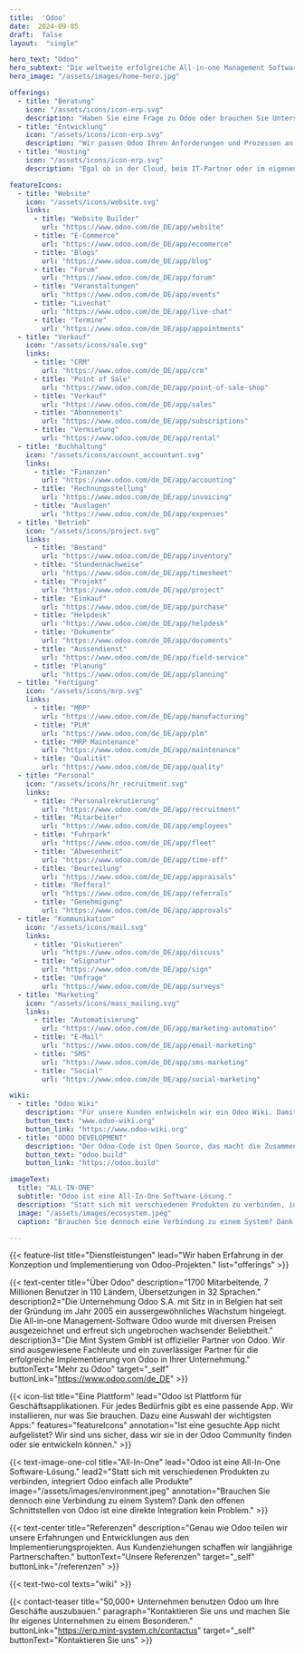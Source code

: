 ```yaml
---
title:  'Odoo'
date:  2024-09-05
draft:  false
layout:  "single"

hero_text: "Odoo"
hero_subtext: "Die weltweite erfolgreiche All-in-one Management Software. Dank modernster Technik so individuell wie ihre Firma."
hero_image: "/assets/images/home-hero.jpg"

offerings:
  - title: "Beratung"
    icon: "/assets/icons/icon-erp.svg"
    description: "Haben Sie eine Frage zu Odoo oder brauchen Sie Unterstützung bei der Konfiguration und Implementation? Dann sind Sie bei uns genau richtig."
  - title: "Entwicklung"
    icon: "/assets/icons/icon-erp.svg"
    description: "Wir passen Odoo Ihren Anforderungen und Prozessen an. Dabei bauen wir auf Erfahrungen und Entwicklungen aus vergangenen Projekten auf."
  - title: "Hosting"
    icon: "/assets/icons/icon-erp.svg"
    description: "Egal ob in der Cloud, beim IT-Partner oder im eigenen Rechenzentrum, wir stellen ein zuverlässiges und stabiles Odoo-Hosting für Sie bereit."

featureIcons:
  - title: "Website"
    icon: "/assets/icons/website.svg"
    links:
      - title: "Website Builder"
        url: "https://www.odoo.com/de_DE/app/website"
      - title: "E-Commerce"
        url: "https://www.odoo.com/de_DE/app/ecommerce"
      - title: "Blogs"
        url: "https://www.odoo.com/de_DE/app/blog"
      - title: "Forum"
        url: "https://www.odoo.com/de_DE/app/forum"
      - title: "Veranstaltungen"
        url: "https://www.odoo.com/de_DE/app/events"
      - title: "Livechat"
        url: "https://www.odoo.com/de_DE/app/live-chat"
      - title: "Termine"
        url: "https://www.odoo.com/de_DE/app/appointments"
  - title: "Verkauf"
    icon: "/assets/icons/sale.svg"
    links:
      - title: "CRM"
        url: "https://www.odoo.com/de_DE/app/crm"
      - title: "Point of Sale"
        url: "https://www.odoo.com/de_DE/app/point-of-sale-shop"
      - title: "Verkauf"
        url: "https://www.odoo.com/de_DE/app/sales"
      - title: "Abonnements"
        url: "https://www.odoo.com/de_DE/app/subscriptions"
      - title: "Vermietung"
        url: "https://www.odoo.com/de_DE/app/rental"
  - title: "Buchhaltung"
    icon: "/assets/icons/account_accountant.svg"
    links:
      - title: "Finanzen"
        url: "https://www.odoo.com/de_DE/app/accounting"
      - title: "Rechnungsstellung"
        url: "https://www.odoo.com/de_DE/app/invoicing"
      - title: "Auslagen"
        url: "https://www.odoo.com/de_DE/app/expenses"
  - title: "Betrieb"
    icon: "/assets/icons/project.svg"
    links:
      - title: "Bestand"
        url: "https://www.odoo.com/de_DE/app/inventory"
      - title: "Stundennachweise"
        url: "https://www.odoo.com/de_DE/app/timesheet"
      - title: "Projekt"
        url: "https://www.odoo.com/de_DE/app/project"
      - title: "Einkauf"
        url: "https://www.odoo.com/de_DE/app/purchase"
      - title: "Helpdesk"
        url: "https://www.odoo.com/de_DE/app/helpdesk"
      - title: "Dokumente"
        url: "https://www.odoo.com/de_DE/app/documents"
      - title: "Aussendienst"
        url: "https://www.odoo.com/de_DE/app/field-service"
      - title: "Planung"
        url: "https://www.odoo.com/de_DE/app/planning"
  - title: "Fertigung"
    icon: "/assets/icons/mrp.svg"
    links:
      - title: "MRP"
        url: "https://www.odoo.com/de_DE/app/manufacturing"
      - title: "PLM"
        url: "https://www.odoo.com/de_DE/app/plm"
      - title: "MRP Maintenance"
        url: "https://www.odoo.com/de_DE/app/maintenance"
      - title: "Qualität"
        url: "https://www.odoo.com/de_DE/app/quality"
  - title: "Personal"
    icon: "/assets/icons/hr_recruitment.svg"
    links:
      - title: "Personalrekrutierung"
        url: "https://www.odoo.com/de_DE/app/recruitment"
      - title: "Mitarbeiter"
        url: "https://www.odoo.com/de_DE/app/employees"
      - title: "Fuhrpark"
        url: "https://www.odoo.com/de_DE/app/fleet"
      - title: "Abwesenheit"
        url: "https://www.odoo.com/de_DE/app/time-off"
      - title: "Beurteilung"
        url: "https://www.odoo.com/de_DE/app/appraisals"
      - title: "Refferal"
        url: "https://www.odoo.com/de_DE/app/referrals"
      - title: "Genehmigung"
        url: "https://www.odoo.com/de_DE/app/approvals"
  - title: "Kommunikation"
    icon: "/assets/icons/mail.svg"
    links:
      - title: "Diskutieren"
        url: "https://www.odoo.com/de_DE/app/discuss"
      - title: "eSignatur"
        url: "https://www.odoo.com/de_DE/app/sign"
      - title: "Umfrage"
        url: "https://www.odoo.com/de_DE/app/surveys"
  - title: "Marketing"
    icon: "/assets/icons/mass_mailing.svg"
    links:
      - title: "Automatisierung"
        url: "https://www.odoo.com/de_DE/app/marketing-automation"
      - title: "E-Mail"
        url: "https://www.odoo.com/de_DE/app/email-marketing"
      - title: "SMS"
        url: "https://www.odoo.com/de_DE/app/sms-marketing"
      - title: "Social"
        url: "https://www.odoo.com/de_DE/app/social-marketing"

wiki:
  - title: "Odoo Wiki"
    description: "Für unsere Kunden entwickeln wir ein Odoo Wiki. Damit lernen Benutzer den Umgang mit Odoo in kürzester Zeit und haben ein ausführliches Nachschlagewerk."
    button_text: "www.odoo-wiki.org"
    button_link: "https://www.odoo-wiki.org"
  - title: "ODOO DEVELOPMENT"
    description: "Der Odoo-Code ist Open Source, das macht die Zusammenarbeit einfacher. Deshalb veröffentlichen wir unsere Odoo-Entwicklungen sowie unsere Entwicklungsumgebung."
    button_text: "odoo.build"
    button_link: "https://odoo.build"

imageText:
  title: "ALL-IN-ONE"
  subtitle: "Odoo ist eine All-In-One Software-Lösung."
  description: "Statt sich mit verschiedenen Produkten zu verbinden, integriert Odoo einfach alle Produkte."
  image: "/assets/images/ecosystem.jpeg"
  caption: "Brauchen Sie dennoch eine Verbindung zu einem System? Dank den offenen Schnittstellen von Odoo ist eine direkte Integration kein Problem."

--- 
```


{{< feature-list title="Dienstleistungen" lead="Wir haben Erfahrung in der Konzeption und Implementierung von Odoo-Projekten." list="offerings" >}}

{{< text-center 
  title="Über Odoo"
  description="1700 Mitarbeitende, 7 Millionen Benutzer in 110 Ländern, Übersetzungen in 32 Sprachen."
  description2="Die Unternehmung Odoo S.A. mit Sitz in in Belgien hat seit der Gründung im Jahr 2005 ein aussergewöhnliches Wachstum hingelegt. Die All-in-one Management-Software Odoo wurde mit diversen Preisen ausgezeichnet und erfreut sich ungebrochen wachsender Beliebtheit."
  description3="Die Mint System GmbH ist offizieller Partner von Odoo. Wir sind ausgewiesene Fachleute und ein zuverlässiger Partner für die erfolgreiche Implementierung von Odoo in Ihrer Unternehmung."
  buttonText="Mehr zu Odoo"
  target="_self"
  buttonLink="https://www.odoo.com/de_DE" >}}


{{< icon-list title="Eine Plattform" lead="Odoo ist Plattform für Geschäftsapplikationen. Für jedes Bedürfnis gibt es eine passende App. Wir installieren, nur was Sie brauchen. Dazu eine Auswahl der wichtigsten Apps:" features="featureIcons" annotation="Ist eine gesuchte App nicht aufgelistet? Wir sind uns sicher, dass wir sie in der Odoo Community finden oder sie entwickeln können." >}}

{{< text-image-one-col title="All-In-One" lead="Odoo ist eine All-In-One Software-Lösung." lead2="Statt sich mit verschiedenen Produkten zu verbinden, integriert Odoo einfach alle Produkte" image="/assets/images/environment.jpeg" annotation="Brauchen Sie dennoch eine Verbindung zu einem System? Dank den offenen Schnittstellen von Odoo ist eine direkte Integration kein Problem." >}}

{{< text-center 
  title="Referenzen"
  description="Genau wie Odoo teilen wir unsere Erfahrungen und Entwicklungen aus den Implementierungsprojekten. Aus Kundenziehungen schaffen wir langjährige Partnerschaften."
  buttonText="Unsere Referenzen"
  target="_self"
  buttonLink="/referenzen" >}}

{{< text-two-col texts="wiki" >}}

{{< contact-teaser 
    title="50,000+ Unternehmen benutzen Odoo um Ihre Geschäfte auszubauen." 
    paragraph="Kontaktieren Sie uns und machen Sie Ihr eigenes Unternehmen zu einem Besonderen." 
    buttonLink="https://erp.mint-system.ch/contactus" 
    target="_self"
    buttonText="Kontaktieren Sie uns" >}}

